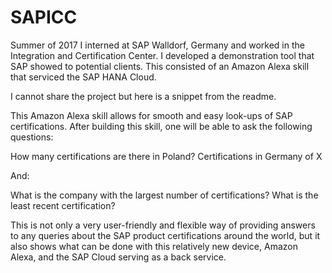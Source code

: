 # SAPICC

Summer of 2017 I interned at SAP Walldorf, Germany and worked in the Integration and Certification Center. I developed a demonstration tool that SAP showed to potential clients. This consisted of an Amazon Alexa skill that serviced the SAP HANA Cloud. 

I cannot share the project but here is a snippet from the readme. 

This Amazon Alexa skill allows for smooth and easy look-ups of SAP certifications. After building this skill, one will be able to ask the following questions:

How many certifications are there in Poland?
Certifications in Germany of X  

And:

What is the company with the largest number of certifications?
What is the least recent certification? 

This is not only a very user-friendly and flexible way of providing answers to any queries about the SAP product certifications around the world, but it also shows what can be done with this relatively new device, Amazon Alexa, and the SAP Cloud serving as a back service.

